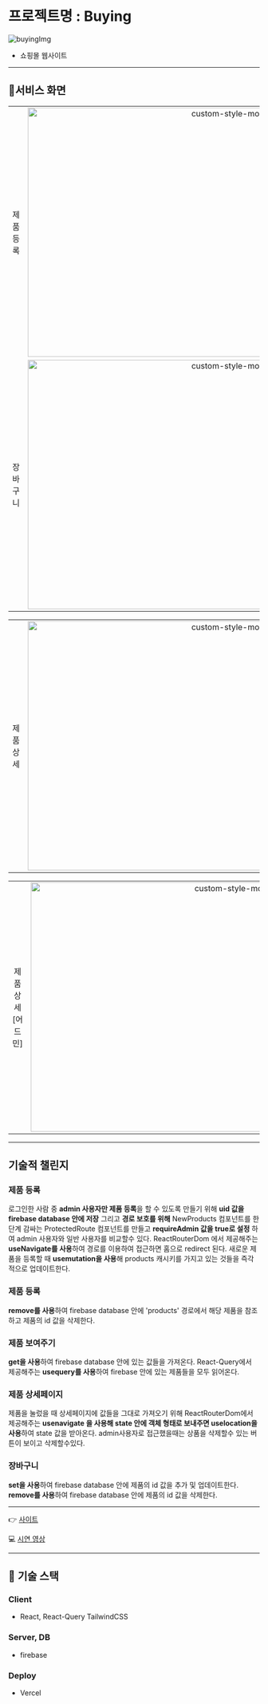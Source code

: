# 프로젝트명 : Buying


![buyingImg](https://github.com/CircleSeok/Buying/assets/107212281/ed3d382e-e76d-4acf-bd78-45de72a80fff)



- 쇼핑몰 웹사이트
---

## 🌱서비스 화면

<table>
 <tr>
    <td align="center" width="100" height="500">
      제품 등록
    </td>
    <td align="center">
      <img width="800" height="500" src="https://github.com/CircleSeok/Buying/assets/107212281/f9ea6a59-c9ec-4c51-990b-af22b2dcfa23" alt="custom-style-modal">
    </td>
  </tr>
  <tr>
    <td align="center" width="100" height="500">
      장바구니
    </td>
    <td align="center">
      <img width="800" height="500" src="https://github.com/CircleSeok/Buying/assets/107212281/62ddbdf4-3664-4572-ae33-dc2aef18fae3" alt="custom-style-modal">
    </td>
    </tr>
</table>

 <table>
 <tr>
    <td align="center" width="100" height="500">
      제품 상세
    </td>
    <td align="center">
      <img width="800" height="500" src="https://github.com/CircleSeok/Buying/assets/107212281/30fbdbcd-840e-46de-9f7e-babf990aba12" alt="custom-style-modal">
    </td>
  </tr>
</table>

<table>
  <tr>
    <td align="center" width="100" height="500">
      제품 상세 [어드민]
    </td>
    <td align="center">
      <img width="800" height="500" src="https://github.com/CircleSeok/Buying/assets/107212281/d4e3d4f5-5aba-4bbb-86a3-887eea371873" alt="custom-style-modal">
    </td>  
  </tr>
</table>

---
## 기술적 챌린지

### 제품 등록

로그인한 사람 중 **admin 사용자만 제품 등록**을 할 수 있도록 만들기 위해 **uid 값을  firebase database 안에 저장** 
그리고 **경로 보호를 위해** NewProducts 컴포넌트를 한 단계 감싸는 ProtectedRoute 컴포넌트를 만들고 **requireAdmin 값을 true로 설정** 하여 admin 사용자와 일반 사용자를 비교할수 있다.
ReactRouterDom 에서 제공해주는 **useNavigate를 사용**하여 경로를 이용하여 접근하면 홈으로 redirect 된다.
새로운 제품을 등록할 때 **usemutation을 사용**해 products 캐시키를 가지고 있는 것들을 즉각적으로 업데이트한다.

### 제품 등록

**remove를 사용**하여  firebase database 안에 'products' 경로에서 해당 제품을 참조하고 제품의 id 값을 삭제한다.

### 제품 보여주기

**get을 사용**하여 firebase database 안에 있는 값들을 가져온다.
 React-Query에서 제공해주는 **usequery를 사용**하여 firebase 안에 있는 제품들을 모두 읽어온다.

### 제품 상세페이지

제품을 눌렀을 때 상세페이지에 값들을 그대로 가져오기 위해 ReactRouterDom에서 제공해주는 **usenavigate 을 사용해 state 안에 객체 형태로 보내주면 uselocation을 사용**하여 state 값을 받아온다.
admin사용자로 접근했을때는 상품을 삭제할수 있는 버튼이 보이고 삭제할수있다.

### 장바구니
**set을 사용**하여 firebase database 안에 제품의 id 값을 추가 및 업데이트한다.
**remove를 사용**하여  firebase database 안에 제품의 id 값을 삭제한다.



---

👉 [사이트]()

💻 [시연 영상](https://youtu.be/DowqId72K-I)

---

## 🔧 기술 스택

### Client  

- React, React-Query TailwindCSS

### Server, DB

- firebase

### Deploy

- Vercel
